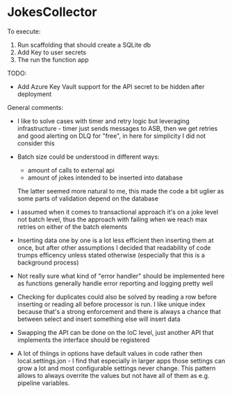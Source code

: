 # JokesCollector

To execute:
1. Run scaffolding that should create a SQLite db
2. Add Key to user secrets
3. The run the function app

TODO:
* Add Azure Key Vault support for the API secret to be hidden after deployment

General comments:
* I like to solve cases with timer and retry logic but leveraging infrastructure - timer just sends messages to ASB, then we get retries and good alerting on DLQ for "free", in here for simplicity I did not consider this
* Batch size could be understood in different ways:
  * amount of calls to external api 
  * amount of jokes intended to be inserted into database
  
  The latter seemed more natural to me, this made the code a bit uglier as some parts of validation depend on the database
* I assumed when it comes to transactional approach it's on a joke level not batch level, thus the approach with failing when we reach max retries on either of the batch elements
* Inserting data one by one is a lot less efficient then inserting them at once, but after other assumptions I decided that readability of code trumps efficency unless stated otherwise (especially that this is a background process)
* Not really sure what kind of "error handler" should be implemented here as functions generally handle error reporting and logging pretty well
* Checking for duplicates could also be solved by reading a row before inserting or reading all before processor is run. I like unique index because that's a strong enforcement and there is always a chance that between select and insert something else will insert data
* Swapping the API can be done on the IoC level, just another API that implements the interface should be registered
* A lot of thiings in options have default values in code rather then local.settings.jon - I find that especially in larger apps those settings can grow a lot and most configurable settings never change. This pattern allows to always overrite the values but not have all of them as e.g. pipeline variables.
